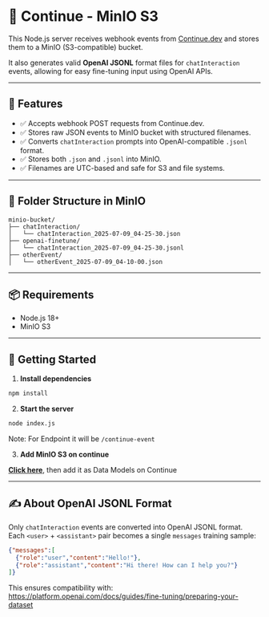 # 📡 Continue - MinIO S3

This Node.js server receives webhook events from [Continue.dev](https://hub.continue.dev/nekomonci/minio-s3) and stores them to a MinIO (S3-compatible) bucket.

It also generates valid **OpenAI JSONL** format files for `chatInteraction` events, allowing for easy fine-tuning input using OpenAI APIs.

---

## 🔧 Features

- ✅ Accepts webhook POST requests from Continue.dev.
- ✅ Stores raw JSON events to MinIO bucket with structured filenames.
- ✅ Converts `chatInteraction` prompts into OpenAI-compatible `.jsonl` format.
- ✅ Stores both `.json` and `.jsonl` into MinIO.
- ✅ Filenames are UTC-based and safe for S3 and file systems.

---

## 🧠 Folder Structure in MinIO

```
minio-bucket/
├── chatInteraction/
│   └── chatInteraction_2025-07-09_04-25-30.json
├── openai-finetune/
│   └── chatInteraction_2025-07-09_04-25-30.jsonl
├── otherEvent/
│   └── otherEvent_2025-07-09_04-10-00.json
```

---

## 📦 Requirements

- Node.js 18+
- MinIO S3

---

## 🚀 Getting Started

1. **Install dependencies**
```bash
npm install
```

2. **Start the server**
```bash
node index.js
```
Note: For Endpoint it will be `/continue-event`

3. **Add MinIO S3 on continue**

[**Click here**](https://hub.continue.dev/nekomonci/minio-s3), then add it as Data Models on Continue

---

## ✍️ About OpenAI JSONL Format

Only `chatInteraction` events are converted into OpenAI JSONL format.
Each `<user>` + `<assistant>` pair becomes a single `messages` training sample:
```json
{"messages":[
  {"role":"user","content":"Hello!"},
  {"role":"assistant","content":"Hi there! How can I help you?"}
]}
```

This ensures compatibility with:
https://platform.openai.com/docs/guides/fine-tuning/preparing-your-dataset
